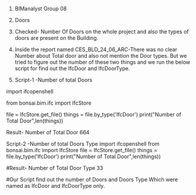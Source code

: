 1. BIManalyst Group 08 
2. Doors
3. Checked- Number Of Doors on the whole project and also the types of doors are present on the Building.

4. Inside the report named CES_BLD_24_06_ARC-There was no clear Number about Total door and also not mention the Door types.
   But we tried to figure out the number of these two things and we run the below script for find out the IfcDoor and IfcDoorType.
5. Script-1 -Number of total Doors

import ifcopenshell

from bonsai.bim.ifc import IfcStore

file = IfcStore.get_file()
things = file.by_type('IfcDoor')
print("Number of Total Door",len(things))

Result- Number of Total Door 664

Script-2 -Number of total Doors Type
import ifcopenshell
from bonsai.bim.ifc import IfcStore
file = IfcStore.get_file()
things = file.by_type('IfcDoor')
print("Number of Total Door",len(things)) 

#Result- Number of Total Door Type 33

#Our Script find out the number of Doors and Doors Type Which were named as IfcDoor and IfcDoorType only.